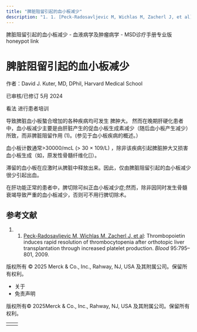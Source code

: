 ```yaml
---
title: "脾脏阻留引起的血小板减少"
description: "1. 1. [Peck-Radosavljevic M, Wichlas M, Zacherl J, et al](https://pubmed.ncbi.nlm.nih.gov/10648388/): Thrombopoietin induces rapid resolution of thrombocytopenia after orthotopic liver transplantation through increased platelet production. _Blood_ 95:795–801, 2009."
---
```


﻿脾脏阻留引起的血小板减少 \- 血液病学及肿瘤病学 \- MSD诊疗手册专业版 honeypot link

# 脾脏阻留引起的血小板减少

作者：David J. Kuter, MD, DPhil, Harvard Medical School

已审核/已修订 5月 2024

看法 进行患者培训

导致脾脏血小板螯合增加的各种疾病均可发生 脾肿大。 然而在晚期肝硬化患者中，血小板减少主要是由肝脏产生的促血小板生成素减少（随后血小板产生减少）所致，而非脾脏阻留作用 (1)。(参见于血小板疾病的概述。）

血小板计数通常>30000/mcL (> 30 × 109/L) ，除非该疾病引起脾脏肿大又损害血小板生成（如，原发性骨髓纤维化\[\]）。

滞留的血小板在应激时从脾脏中释放出来。因此，仅由脾脏阻留引起的血小板减少很少引起出血。

在肝功能正常的患者中，脾切除可纠正血小板减少症;然而，除非因同时发生骨髓衰竭导致严重的血小板减少，否则可不用行脾切除术。

## 参考文献

1. 1. [Peck-Radosavljevic M, Wichlas M, Zacherl J, et al](https://pubmed.ncbi.nlm.nih.gov/10648388/): Thrombopoietin induces rapid resolution of thrombocytopenia after orthotopic liver transplantation through increased platelet production. _Blood_ 95:795–801, 2009.




版权所有 © 2025
Merck & Co., Inc., Rahway, NJ, USA 及其附属公司。保留所有权利。

- 关于
- 免责声明

版权所有© 2025Merck & Co., Inc., Rahway, NJ, USA 及其附属公司。保留所有权利。

|     |     |
| --- | --- |
|  |  |